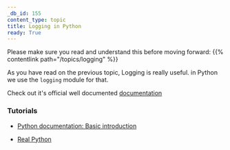```yaml
---
_db_id: 155
content_type: topic
title: Logging in Python
ready: True
---
```


Please make sure you read and understand this before moving forward: {{% contentlink path="/topics/logging" %}}

As you have read on the previous topic, Logging is really useful. in Python we use the `logging` module for that.

Check out it's official well documented [documentation](https://docs.python.org/3/library/logging.html)

### Tutorials

- [Python documentation: Basic introduction](https://docs.python.org/3/howto/logging.html#logging-basic-tutorial)

- [Real Python](https://realpython.com/python-logging/#the-logging-module)
